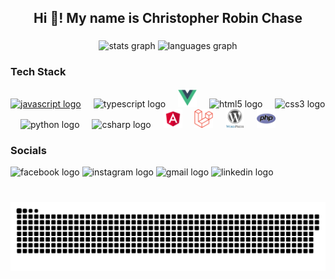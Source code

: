 <h2 align="center">Hi 👋! My name is <strong>Christopher Robin Chase</strong>
</h2>

###

<div align="center">
  <img src="https://github-readme-stats.vercel.app/api?username=chrischase011&hide_title=false&hide_rank=false&show_icons=true&include_all_commits=true&count_private=true&disable_animations=false&theme=highcontrast&locale=en&hide_border=false" height="150" alt="stats graph"  />
  <img src="https://github-readme-stats.vercel.app/api/top-langs?username=chrischase011&locale=en&hide_title=false&layout=compact&card_width=320&langs_count=5&theme=highcontrast&hide_border=false" height="150" alt="languages graph"  />
</div>

###

<!--<img align="right" height="150" src="https://i.imgflip.com/65efzo.gif"  /> -->

### Tech Stack

<div align="left">
  <a href=""><img src="https://cdn.jsdelivr.net/gh/devicons/devicon/icons/javascript/javascript-original.svg" height="30" alt="javascript logo"  /></a>
  <img width="12" />
  <img src="https://cdn.jsdelivr.net/gh/devicons/devicon/icons/typescript/typescript-original.svg" height="30" alt="typescript logo"  />
  <img width="12" />
  <img src="https://github.com/devicons/devicon/blob/v2.16.0/icons/vuejs/vuejs-original.svg" height="30" alt="vue logo"  />
  <img width="12" />
  <img src="https://cdn.jsdelivr.net/gh/devicons/devicon/icons/html5/html5-original.svg" height="30" alt="html5 logo"  />
  <img width="12" />
  <img src="https://cdn.jsdelivr.net/gh/devicons/devicon/icons/css3/css3-original.svg" height="30" alt="css3 logo"  />
  <img width="12" />
  <img src="https://cdn.jsdelivr.net/gh/devicons/devicon/icons/python/python-original.svg" height="30" alt="python logo"  />
  <img width="12" />
  <img src="https://cdn.jsdelivr.net/gh/devicons/devicon/icons/csharp/csharp-original.svg" height="30" alt="csharp logo"  />
  <img width="12" />
  <img src="https://github.com/devicons/devicon/blob/v2.16.0/icons/angular/angular-original.svg" height="30" alt="angular logo"  />
  <img width="12" />
  <img src="https://github.com/devicons/devicon/blob/v2.16.0/icons/laravel/laravel-original.svg" height="30" alt="laravel logo"  />
  <img width="12" />
  <img src="https://github.com/devicons/devicon/blob/v2.16.0/icons/wordpress/wordpress-original.svg" height="30" alt="wordpress logo"  />
  <img width="12" />
  <img src="https://github.com/devicons/devicon/blob/v2.16.0/icons/php/php-original.svg" height="30" alt="php logo"  />
</div>

### Socials

<div align="left">
  <img src="https://img.shields.io/static/v1?message=Facebook&logo=facebook&label=&color=blue&logoColor=white&labelColor=&style=for-the-badge" height="35" alt="facebook logo"  />
  <img src="https://img.shields.io/static/v1?message=Instagram&logo=instagram&label=&color=E4405F&logoColor=white&labelColor=&style=for-the-badge" height="35" alt="instagram logo"  />
  <img src="https://img.shields.io/static/v1?message=Gmail&logo=gmail&label=&color=D14836&logoColor=white&labelColor=&style=for-the-badge" height="35" alt="gmail logo"  />
  <img src="https://img.shields.io/static/v1?message=LinkedIn&logo=linkedin&label=&color=0077B5&logoColor=white&labelColor=&style=for-the-badge" height="35" alt="linkedin logo"  />
</div>

###

<br clear="both">

<img src="https://raw.githubusercontent.com/chrischase011/chrischase011/output/snake.svg" alt="Snake animation" />

###




<!--
**chrischase011/chrischase011** is a ✨ _special_ ✨ repository because its `README.md` (this file) appears on your GitHub profile.
![chrischase011 GitHub stats](https://github-readme-stats.vercel.app/api?username=chrischase011&theme=highcontrast&show_icons=true)
Here are some ideas to get you started:

- 🔭 I’m currently working on ...
- 🌱 I’m currently learning ...
- 👯 I’m looking to collaborate on ...
- 🤔 I’m looking for help with ...
- 💬 Ask me about ...
- 📫 How to reach me: ...
- 😄 Pronouns: ...
- ⚡ Fun fact: ...
-->
